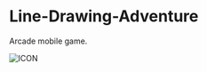 # Line-Drawing-Adventure
Arcade mobile game.

![ICON](https://lutamesgames.com/images/LDA_ICON.png)

